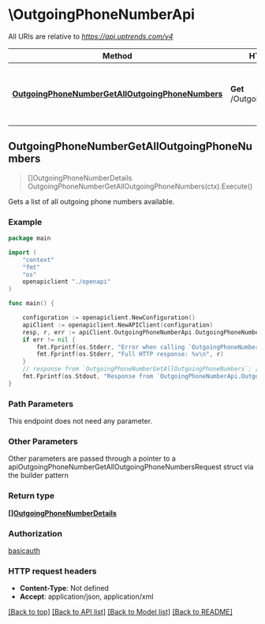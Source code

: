 # \OutgoingPhoneNumberApi

All URIs are relative to *https://api.uptrends.com/v4*

Method | HTTP request | Description
------------- | ------------- | -------------
[**OutgoingPhoneNumberGetAllOutgoingPhoneNumbers**](OutgoingPhoneNumberApi.md#OutgoingPhoneNumberGetAllOutgoingPhoneNumbers) | **Get** /OutgoingPhoneNumber | Gets a list of all outgoing phone numbers available.



## OutgoingPhoneNumberGetAllOutgoingPhoneNumbers

> []OutgoingPhoneNumberDetails OutgoingPhoneNumberGetAllOutgoingPhoneNumbers(ctx).Execute()

Gets a list of all outgoing phone numbers available.

### Example

```go
package main

import (
    "context"
    "fmt"
    "os"
    openapiclient "./openapi"
)

func main() {

    configuration := openapiclient.NewConfiguration()
    apiClient := openapiclient.NewAPIClient(configuration)
    resp, r, err := apiClient.OutgoingPhoneNumberApi.OutgoingPhoneNumberGetAllOutgoingPhoneNumbers(context.Background()).Execute()
    if err != nil {
        fmt.Fprintf(os.Stderr, "Error when calling `OutgoingPhoneNumberApi.OutgoingPhoneNumberGetAllOutgoingPhoneNumbers``: %v\n", err)
        fmt.Fprintf(os.Stderr, "Full HTTP response: %v\n", r)
    }
    // response from `OutgoingPhoneNumberGetAllOutgoingPhoneNumbers`: []OutgoingPhoneNumberDetails
    fmt.Fprintf(os.Stdout, "Response from `OutgoingPhoneNumberApi.OutgoingPhoneNumberGetAllOutgoingPhoneNumbers`: %v\n", resp)
}
```

### Path Parameters

This endpoint does not need any parameter.

### Other Parameters

Other parameters are passed through a pointer to a apiOutgoingPhoneNumberGetAllOutgoingPhoneNumbersRequest struct via the builder pattern


### Return type

[**[]OutgoingPhoneNumberDetails**](OutgoingPhoneNumberDetails.md)

### Authorization

[basicauth](../README.md#basicauth)

### HTTP request headers

- **Content-Type**: Not defined
- **Accept**: application/json, application/xml

[[Back to top]](#) [[Back to API list]](../README.md#documentation-for-api-endpoints)
[[Back to Model list]](../README.md#documentation-for-models)
[[Back to README]](../README.md)

